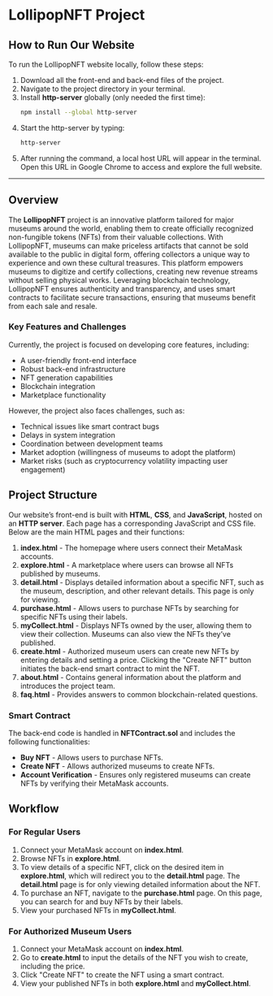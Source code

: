 # LollipopNFT Project

## How to Run Our Website

To run the LollipopNFT website locally, follow these steps:

1. Download all the front-end and back-end files of the project.
2. Navigate to the project directory in your terminal.
3. Install **http-server** globally (only needed the first time):
   ```bash
   npm install --global http-server
   ```
4. Start the http-server by typing:
   ```bash
   http-server
   ```
5. After running the command, a local host URL will appear in the terminal. Open this URL in Google Chrome to access and explore the full website.

---

## Overview

The **LollipopNFT** project is an innovative platform tailored for major museums around the world, enabling them to create officially recognized non-fungible tokens (NFTs) from their valuable collections. With LollipopNFT, museums can make priceless artifacts that cannot be sold available to the public in digital form, offering collectors a unique way to experience and own these cultural treasures. This platform empowers museums to digitize and certify collections, creating new revenue streams without selling physical works. Leveraging blockchain technology, LollipopNFT ensures authenticity and transparency, and uses smart contracts to facilitate secure transactions, ensuring that museums benefit from each sale and resale.

### Key Features and Challenges

Currently, the project is focused on developing core features, including:

- A user-friendly front-end interface
- Robust back-end infrastructure
- NFT generation capabilities
- Blockchain integration
- Marketplace functionality

However, the project also faces challenges, such as:

- Technical issues like smart contract bugs
- Delays in system integration
- Coordination between development teams
- Market adoption (willingness of museums to adopt the platform)
- Market risks (such as cryptocurrency volatility impacting user engagement)

## Project Structure

Our website’s front-end is built with **HTML**, **CSS**, and **JavaScript**, hosted on an **HTTP server**. Each page has a corresponding JavaScript and CSS file. Below are the main HTML pages and their functions:

1. **index.html** - The homepage where users connect their MetaMask accounts.
2. **explore.html** - A marketplace where users can browse all NFTs published by museums.
3. **detail.html** - Displays detailed information about a specific NFT, such as the museum, description, and other relevant details. This page is only for viewing.
4. **purchase.html** - Allows users to purchase NFTs by searching for specific NFTs using their labels.
5. **myCollect.html** - Displays NFTs owned by the user, allowing them to view their collection. Museums can also view the NFTs they’ve published.
6. **create.html** - Authorized museum users can create new NFTs by entering details and setting a price. Clicking the "Create NFT" button initiates the back-end smart contract to mint the NFT.
7. **about.html** - Contains general information about the platform and introduces the project team.
8. **faq.html** - Provides answers to common blockchain-related questions.

### Smart Contract

The back-end code is handled in **NFTContract.sol** and includes the following functionalities:

- **Buy NFT** - Allows users to purchase NFTs.
- **Create NFT** - Allows authorized museums to create NFTs.
- **Account Verification** - Ensures only registered museums can create NFTs by verifying their MetaMask accounts.

## Workflow

### For Regular Users

1. Connect your MetaMask account on **index.html**.  
2. Browse NFTs in **explore.html**.  
3. To view details of a specific NFT, click on the desired item in **explore.html**, which will redirect you to the **detail.html** page. The **detail.html** page is for only viewing detailed information about the NFT.
4. To purchase an NFT, navigate to the **purchase.html** page. On this page, you can search for and buy NFTs by their labels.  
5. View your purchased NFTs in **myCollect.html**.  

### For Authorized Museum Users

1. Connect your MetaMask account on **index.html**.
2. Go to **create.html** to input the details of the NFT you wish to create, including the price.
3. Click "Create NFT" to create the NFT using a smart contract.
4. View your published NFTs in both **explore.html** and **myCollect.html**.